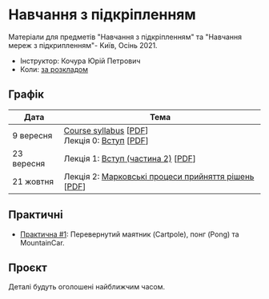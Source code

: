 # Навчання з підкріпленням

Матеріали для предметів "Навчання з підкріпленням" та "Навчання мереж з підкрипленням"- Kиїв, Осінь 2021.

- Інструктор: Кочура Юрій Петрович
- Коли: [за розкладом](http://rozklad.kpi.ua)


## Графік

| Дата | Тема |
| --- | --- |
| 9 вересня | [Course syllabus](https://ykochura.github.io/rl-kpi/?p=course-syllabus.md) [[PDF](https://ykochura.github.io/rl-kpi/pdf/course-syllabus.pdf)] <br>Лекція 0: [Вступ](https://ykochura.github.io/rl-kpi/?p=lecture0.md) [[PDF](https://ykochura.github.io/rl-kpi/pdf/lecture0.pdf)]|
| 23 вересня | Лекція 1: [Вступ (частина 2)](https://ykochura.github.io/rl-kpi/?p=lecture1.md) [[PDF](https://ykochura.github.io/rl-kpi/pdf/lecture1.pdf)]|
| 21 жовтня | Лекція 2: [Марковськi процеси прийняття рiшень](https://ykochura.github.io/rl-kpi/?p=lecture2.md) [[PDF](https://ykochura.github.io/rl-kpi/pdf/lecture2.pdf)]|

## Практичні

- [Практична #1](https://ykochura.github.io/rl-kpi/homeworks/practice1.pdf): Перевернутий маятник (Cartpole), понг (Pong) та MountainCar.




## Проєкт

Деталі будуть оголошені найближчим часом.